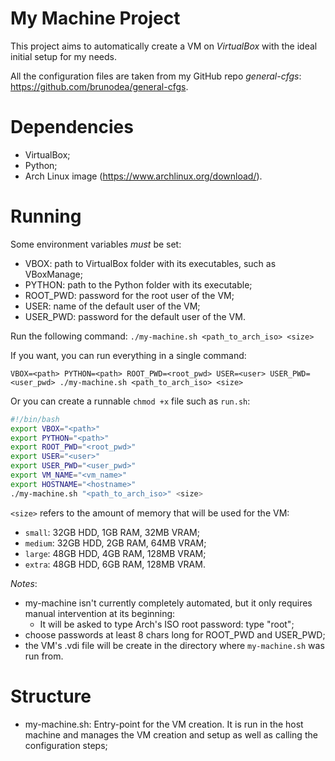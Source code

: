 # My Machine Project

This project aims to automatically create a VM on *VirtualBox* with the ideal initial setup for my needs.

All the configuration files are taken from my GitHub repo *general-cfgs*: https://github.com/brunodea/general-cfgs.

# Dependencies

* VirtualBox;
* Python;
* Arch Linux image (https://www.archlinux.org/download/).

# Running

Some environment variables *must* be set:
* VBOX: path to VirtualBox folder with its executables, such as VBoxManage;
* PYTHON: path to the Python folder with its executable;
* ROOT_PWD: password for the root user of the VM;
* USER: name of the default user of the VM;
* USER_PWD: password for the default user of the VM.

Run the following command:
`./my-machine.sh <path_to_arch_iso> <size>`

If you want, you can run everything in a single command:

`VBOX=<path> PYTHON=<path> ROOT_PWD=<root_pwd> USER=<user> USER_PWD=<user_pwd> ./my-machine.sh <path_to_arch_iso> <size>`

Or you can create a runnable `chmod +x` file such as `run.sh`:

```bash
#!/bin/bash
export VBOX="<path>"
export PYTHON="<path>"
export ROOT_PWD="<root_pwd>"
export USER="<user>"
export USER_PWD="<user_pwd>"
export VM_NAME="<vm_name>"
export HOSTNAME="<hostname>"
./my-machine.sh "<path_to_arch_iso>" <size>
```

`<size>` refers to the amount of memory that will be used for the VM:
* `small`: 32GB HDD, 1GB RAM, 32MB VRAM;
* `medium`: 32GB HDD, 2GB RAM, 64MB VRAM;
* `large`: 48GB HDD, 4GB RAM, 128MB VRAM;
* `extra`: 48GB HDD, 6GB RAM, 128MB VRAM.

*Notes*:
* my-machine isn't currently completely automated, but it only requires manual intervention at its beginning:
	* It will be asked to type Arch's ISO root password: type "root";
* choose passwords at least 8 chars long for ROOT_PWD and USER_PWD;
* the VM's .vdi file will be create in the directory where `my-machine.sh` was run from.

# Structure

* my-machine.sh: Entry-point for the VM creation. It is run in the host machine and manages the VM creation and setup as well as calling the configuration steps;
